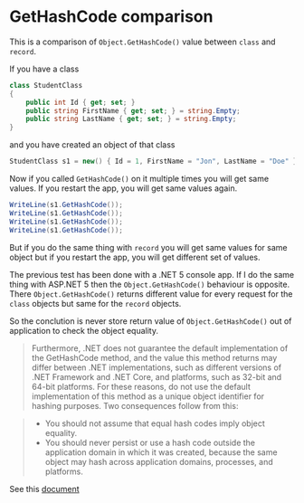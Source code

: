# GetHashCode comparison

This is a comparison of `Object.GetHashCode()` value between `class` and `record`.

If you have a class

```csharp
class StudentClass
{
    public int Id { get; set; }
    public string FirstName { get; set; } = string.Empty;
    public string LastName { get; set; } = string.Empty;
}
```

and you have created an object of that class

```csharp
StudentClass s1 = new() { Id = 1, FirstName = "Jon", LastName = "Doe" };
```

Now if you called `GetHashCode()` on it multiple times you will get same values. If
you restart the app, you will get same values again.

```csharp
WriteLine(s1.GetHashCode());
WriteLine(s1.GetHashCode());
WriteLine(s1.GetHashCode());
WriteLine(s1.GetHashCode());
```

But if you do the same thing with `record` you will get same values for same object but
if you restart the app, you will get different set of values.

The previous test has been done with a .NET 5 console app. If I do the same thing with ASP.NET 5 then the `Object.GetHashCode()` 
behaviour is opposite. There `Object.GetHashCode()` returns different value for every request
for the `class` objects but same for the `record` objects.

So the conclution is never store return value of `Object.GetHashCode()` out of application to
check the object equality.

> Furthermore, .NET does not guarantee the default implementation of the GetHashCode method, and the value 
> this method returns may differ between .NET implementations, such as different versions of .NET Framework 
> and .NET Core, and platforms, such as 32-bit and 64-bit platforms. For these reasons, do not use the default 
> implementation of this method as a unique object identifier for hashing purposes. Two consequences follow 
> from this:

> - You should not assume that equal hash codes imply object equality.
> - You should never persist or use a hash code outside the application domain in which it was created, because the same object may hash across application domains, processes, and platforms.

See this [document](https://docs.microsoft.com/en-us/dotnet/api/system.object.gethashcode?view=net-5.0#remarks)
